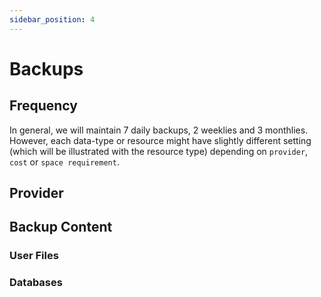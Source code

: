 ```yaml
---
sidebar_position: 4
---
```


# Backups

## Frequency

In general, we will maintain 7 daily backups, 2 weeklies and 3 monthlies.  
However, each data-type or resource might have slightly different setting (which will be illustrated with the resource type) depending on `provider`, `cost` or `space requirement`.

## Provider

## Backup Content

### User Files

### Databases
